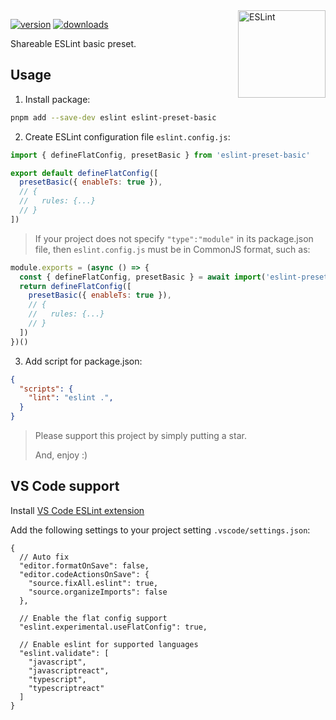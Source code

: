 <!-- Badges -->
[src-version]: https://img.shields.io/npm/v/eslint-preset-basic?style=flat&color=444&label=version
[src-download]: https://img.shields.io/npm/dm/eslint-preset-basic?style=flat&color=444&label=download
[href-npm]: https://npmjs.com/package/eslint-preset-basic

<img src="https://api.iconify.design/logos:eslint.svg" alt="ESLint" align="right" width="140" height="140" />

[![version][src-version]][href-npm]
[![downloads][src-download]][href-npm]

Shareable ESLint basic preset.

## Usage

1. Install package:

```sh
pnpm add --save-dev eslint eslint-preset-basic
```

2. Create ESLint configuration file `eslint.config.js`:

```js
import { defineFlatConfig, presetBasic } from 'eslint-preset-basic'

export default defineFlatConfig([
  presetBasic({ enableTs: true }),
  // {
  //   rules: {...}
  // }
])
```

> If your project does not specify `"type":"module"` in its package.json file,
> then `eslint.config.js` must be in CommonJS format, such as:

```js
module.exports = (async () => {
  const { defineFlatConfig, presetBasic } = await import('eslint-preset-basic')
  return defineFlatConfig([
    presetBasic({ enableTs: true }),
    // {
    //   rules: {...}
    // }
  ])
})()
```

3. Add script for package.json:

```json
{
  "scripts": {
    "lint": "eslint .",
  }
}
```

> Please support this project by simply putting a star.
>
> And, enjoy :)

## VS Code support

Install [VS Code ESLint extension](https://marketplace.visualstudio.com/items?itemName=dbaeumer.vscode-eslint)

Add the following settings to your project setting `.vscode/settings.json`:

```jsonc
{
  // Auto fix
  "editor.formatOnSave": false,
  "editor.codeActionsOnSave": {
    "source.fixAll.eslint": true,
    "source.organizeImports": false
  },

  // Enable the flat config support
  "eslint.experimental.useFlatConfig": true,

  // Enable eslint for supported languages
  "eslint.validate": [
    "javascript",
    "javascriptreact",
    "typescript",
    "typescriptreact"
  ]
}
```
